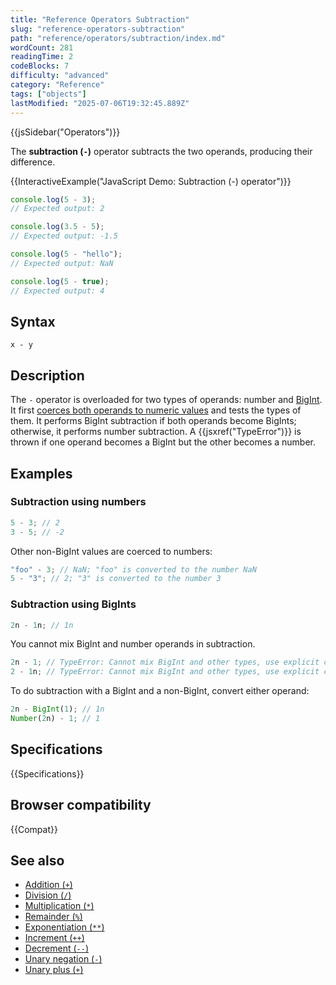 ```yaml
---
title: "Reference Operators Subtraction"
slug: "reference-operators-subtraction"
path: "reference/operators/subtraction/index.md"
wordCount: 281
readingTime: 2
codeBlocks: 7
difficulty: "advanced"
category: "Reference"
tags: ["objects"]
lastModified: "2025-07-06T19:32:45.889Z"
---
```



{{jsSidebar("Operators")}}

The **subtraction (`-`)** operator subtracts the two operands, producing their difference.

{{InteractiveExample("JavaScript Demo: Subtraction (-) operator")}}

```js interactive-example
console.log(5 - 3);
// Expected output: 2

console.log(3.5 - 5);
// Expected output: -1.5

console.log(5 - "hello");
// Expected output: NaN

console.log(5 - true);
// Expected output: 4
```

## Syntax

```js-nolint
x - y
```

## Description

The `-` operator is overloaded for two types of operands: number and [BigInt](/en-US/docs/Web/JavaScript/Reference/Global_Objects/BigInt). It first [coerces both operands to numeric values](/en-US/docs/Web/JavaScript/Guide/Data_structures#numeric_coercion) and tests the types of them. It performs BigInt subtraction if both operands become BigInts; otherwise, it performs number subtraction. A {{jsxref("TypeError")}} is thrown if one operand becomes a BigInt but the other becomes a number.

## Examples

### Subtraction using numbers

```js
5 - 3; // 2
3 - 5; // -2
```

Other non-BigInt values are coerced to numbers:

```js
"foo" - 3; // NaN; "foo" is converted to the number NaN
5 - "3"; // 2; "3" is converted to the number 3
```

### Subtraction using BigInts

```js
2n - 1n; // 1n
```

You cannot mix BigInt and number operands in subtraction.

```js example-bad
2n - 1; // TypeError: Cannot mix BigInt and other types, use explicit conversions
2 - 1n; // TypeError: Cannot mix BigInt and other types, use explicit conversions
```

To do subtraction with a BigInt and a non-BigInt, convert either operand:

```js
2n - BigInt(1); // 1n
Number(2n) - 1; // 1
```

## Specifications

{{Specifications}}

## Browser compatibility

{{Compat}}

## See also

- [Addition (`+`)](/en-US/docs/Web/JavaScript/Reference/Operators/Addition)
- [Division (`/`)](/en-US/docs/Web/JavaScript/Reference/Operators/Division)
- [Multiplication (`*`)](/en-US/docs/Web/JavaScript/Reference/Operators/Multiplication)
- [Remainder (`%`)](/en-US/docs/Web/JavaScript/Reference/Operators/Remainder)
- [Exponentiation (`**`)](/en-US/docs/Web/JavaScript/Reference/Operators/Exponentiation)
- [Increment (`++`)](/en-US/docs/Web/JavaScript/Reference/Operators/Increment)
- [Decrement (`--`)](/en-US/docs/Web/JavaScript/Reference/Operators/Decrement)
- [Unary negation (`-`)](/en-US/docs/Web/JavaScript/Reference/Operators/Unary_negation)
- [Unary plus (`+`)](/en-US/docs/Web/JavaScript/Reference/Operators/Unary_plus)
